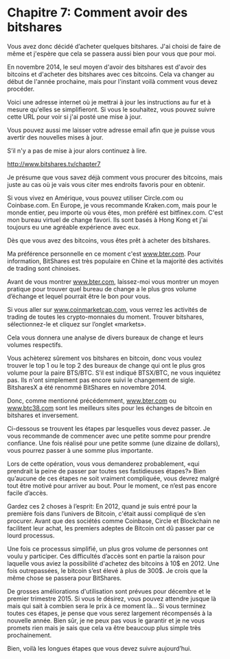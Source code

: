 # Chapitre 7: Comment avoir des bitshares

Vous avez donc décidé d’acheter quelques bitshares. J'ai choisi de faire de même et j'espère que cela se passera aussi bien pour vous que pour moi.

En novembre 2014, le seul moyen d'avoir des bitshares est d'avoir des bitcoins et d'acheter des bitshares avec ces bitcoins. Cela va changer au début de l'année prochaine, mais pour l'instant voilà comment vous devez procéder.

Voici une adresse internet où je mettrai à jour les instructions au fur et à mesure qu'elles se simplifieront. Si vous le souhaitez, vous pouvez suivre cette URL pour voir si j'ai posté une mise à jour.

Vous pouvez aussi me laisser votre adresse email afin que je puisse vous avertir des nouvelles mises à jour.

S’il n'y a pas de mise à jour alors continuez à lire.

http://www.bitshares.tv/chapter7

Je présume que vous savez déjà comment vous procurer des bitcoins, mais juste au cas où je vais vous citer mes endroits favoris pour en obtenir.

Si vous vivez en Amérique, vous pouvez utiliser Circle.com ou Coinbase.com. En Europe, je vous recommande Kraken.com, mais pour le monde entier, peu importe où vous êtes, mon préféré est bitfinex.com. C'est mon bureau virtuel de change favori. Ils sont basés à Hong Kong et j'ai toujours eu une agréable expérience avec eux.

Dès que vous avez des bitcoins, vous êtes prêt à acheter des bitshares. 

Ma préférence personnelle en ce moment c'est www.bter.com. Pour information, BitShares est très populaire en Chine et la majorité des activités de trading sont chinoises.

Avant de vous montrer www.bter.com, laissez-moi vous montrer un moyen pratique pour trouver quel bureau de change a le plus gros volume d’échange et lequel pourrait être le bon pour vous.

Si vous aller sur www.coinmarketcap.com, vous verrez les activités de trading de toutes les crypto-monnaies du moment. Trouver bitshares, sélectionnez-le et cliquez sur l’onglet «markets».

Cela vous donnera une analyse de divers bureaux de change et leurs volumes respectifs.

Vous achèterez sûrement vos bitshares en bitcoin, donc vous voulez trouver le top 1 ou le top 2 des bureaux de change qui ont le plus gros volume pour la paire BTS/BTC. S’il est indiqué BTSX/BTC, ne vous inquiétez pas. Ils n'ont simplement pas encore suivi le changement de sigle. BitsharesX a été renommé BitShares en novembre 2014.

Donc, comme mentionné précédemment, www.bter.com ou www.btc38.com sont les meilleurs sites pour les échanges de bitcoin en bitshares et inversement.

Ci-dessous se trouvent les étapes par lesquelles vous devez passer. Je vous recommande de commencer avec une petite somme pour prendre confiance. Une fois réalisé pour une petite somme (une dizaine de dollars), vous pourrez passer à une somme plus importante.

Lors de cette opération, vous vous demanderez probablement, «qui prendrait la peine de passer par toutes ses fastidieuses étapes?» Bien qu’aucune de ces étapes ne soit vraiment compliquée, vous devrez malgré tout être motivé pour arriver au bout. Pour le moment, ce n’est pas encore facile d’accès.

Gardez ces 2 choses à l’esprit: En 2012, quand je suis entré pour la première fois dans l’univers de Bitcoin, c'était aussi compliqué de s’en procurer. Avant que des sociétés comme Coinbase, Circle et Blockchain ne facilitent leur achat, les premiers adeptes de Bitcoin ont dû passer par ce lourd processus.

Une fois ce processus simplifié, un plus gros volume de personnes ont voulu y participer. Ces difficultés d’accès sont en partie la raison pour laquelle vous aviez la possibilité d'achetez des bitcoins à 10$ en 2012. Une fois outrepassées, le bitcoin s’est élevé à plus de 300$. Je crois que la même chose se passera pour BitShares.

De grosses améliorations d'utilisation sont prévues pour décembre et le premier trimestre 2015. Si vous le désirez, vous pouvez attendre jusque là mais qui sait à combien sera le prix à ce moment là… Si vous terminez toutes ces étapes, je pense que vous serez largement récompensés à la nouvelle année. Bien sûr, je ne peux pas vous le garantir et je ne vous promets rien mais je sais que cela va être beaucoup plus simple très prochainement.

Bien, voilà les longues étapes que vous devez suivre aujourd’hui.
